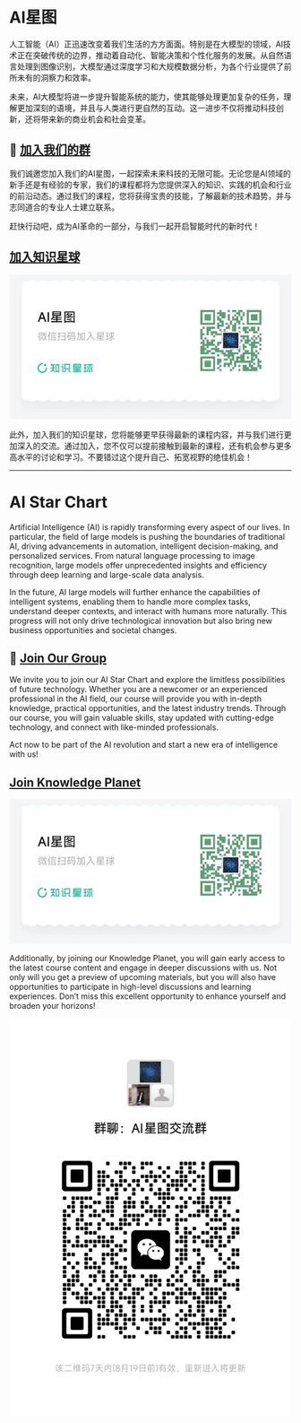 # AI星图

人工智能（AI）正迅速改变着我们生活的方方面面。特别是在大模型的领域，AI技术正在突破传统的边界，推动着自动化、智能决策和个性化服务的发展。从自然语言处理到图像识别，大模型通过深度学习和大规模数据分析，为各个行业提供了前所未有的洞察力和效率。

未来，AI大模型将进一步提升智能系统的能力，使其能够处理更加复杂的任务，理解更加深刻的语境，并且与人类进行更自然的互动。这一进步不仅将推动科技创新，还将带来新的商业机会和社会变革。

## 👋 [加入我们的群](./wechat.jpg)

我们诚邀您加入我们的AI星图，一起探索未来科技的无限可能。无论您是AI领域的新手还是有经验的专家，我们的课程都将为您提供深入的知识、实践的机会和行业的前沿动态。通过我们的课程，您将获得宝贵的技能，了解最新的技术趋势，并与志同道合的专业人士建立联系。

赶快行动吧，成为AI革命的一部分，与我们一起开启智能时代的新时代！

##  [加入知识星球](./zsxq.png)

![加入知识星球](./zsxq.png)

此外，加入我们的知识星球，您将能够更早获得最新的课程内容，并与我们进行更加深入的交流。通过加入，您不仅可以提前接触到最新的课程，还有机会参与更多高水平的讨论和学习。不要错过这个提升自己、拓宽视野的绝佳机会！


---

# AI Star Chart

Artificial Intelligence (AI) is rapidly transforming every aspect of our lives. In particular, the field of large models is pushing the boundaries of traditional AI, driving advancements in automation, intelligent decision-making, and personalized services. From natural language processing to image recognition, large models offer unprecedented insights and efficiency through deep learning and large-scale data analysis.

In the future, AI large models will further enhance the capabilities of intelligent systems, enabling them to handle more complex tasks, understand deeper contexts, and interact with humans more naturally. This progress will not only drive technological innovation but also bring new business opportunities and societal changes.

## 👋 [Join Our Group](./wechat.jpg)

We invite you to join our AI Star Chart and explore the limitless possibilities of future technology. Whether you are a newcomer or an experienced professional in the AI field, our course will provide you with in-depth knowledge, practical opportunities, and the latest industry trends. Through our course, you will gain valuable skills, stay updated with cutting-edge technology, and connect with like-minded professionals.

Act now to be part of the AI revolution and start a new era of intelligence with us!

##  [Join Knowledge Planet](./zsxq.png)

![Join Knowledge Planet](./zsxq.png)

Additionally, by joining our Knowledge Planet, you will gain early access to the latest course content and engage in deeper discussions with us. Not only will you get a preview of upcoming materials, but you will also have opportunities to participate in high-level discussions and learning experiences. Don’t miss this excellent opportunity to enhance yourself and broaden your horizons!


![Wechat](./wechat.jpg)